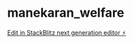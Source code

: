 # manekaran_welfare

[Edit in StackBlitz next generation editor ⚡️](https://stackblitz.com/~/github.com/dhanushkumarms/manekaran_welfare)